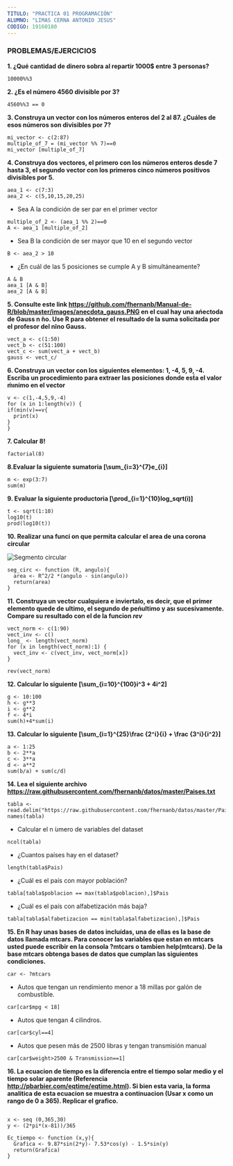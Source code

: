 ```yaml
---
TITULO: "PRACTICA 01 PROGRAMACIÓN"
ALUMNO: "LIMAS CERNA ANTONIO JESUS"
CODIGO: 19160180
---
```


### PROBLEMAS/EJERCICIOS

 **1. ¿Qué cantidad de dinero sobra al repartir 1000$ entre 3 personas?**

```{multiplo}
10000%%3
```

**2. ¿Es el número 4560 divisible por 3?**

```{divisibilidad}
4560%%3 == 0
```

**3. Construya un vector con los números enteros del 2 al 87. ¿Cuáles de esos números son divisibles por 7?**

```{vector}
mi_vector <- c(2:87)
multiple_of_7 = (mi_vector %% 7)==0
mi_vector [multiple_of_7]
```
**4. Construya dos vectores, el primero con los números enteros desde 7 hasta 3, el segundo vector con los primeros cinco números positivos divisibles por 5.**

```{vector}
aea_1 <- c(7:3)
aea_2 <- c(5,10,15,20,25)
```
 
  - Sea A la condición de ser par en el primer vector
```{vector}
multiple_of_2 <- (aea_1 %% 2)==0
A <- aea_1 [multiple_of_2]
```

  - Sea B la condición de ser mayor que 10 en el segundo vector
```{vector}
B <- aea_2 > 10
```

  - ¿En cuál de las 5 posiciones se cumple A y B simultáneamente?

```{vector}
A & B
aea_1 [A & B]
aea_2 [A & B]
```

**5. Consulte este link <https://github.com/fhernanb/Manual-de-R/blob/master/images/anecdota_gauss.PNG> en el cual hay una ańectoda de Gauss n ̃no. Use R para obtener el resultado de la suma solicitada por el profesor del nĩno Gauss.**

```{vector}
vect_a <- c(1:50)
vect_b <- c(51:100)
vect_c <- sum(vect_a + vect_b)
gauss <- vect_c/
```

**6. Construya un vector con los siguientes elementos: 1, -4, 5, 9, -4. Escriba un procedimiento para extraer las posiciones donde est́a el valor ḿınimo en el vector**

```{vector}
v <- c(1,-4,5,9,-4)
for (x in 1:length(v)) {
if(min(v)==v{
  print(x)
}  
}
```

**7. Calcular 8!**
```{vector}
factorial(8)
```

**8.Evaluar la siguiente sumatoria \[\sum_{i=3}^{7}e_{i}\]**

```{vector}
m <- exp(3:7)
sum(m)
```

**9. Evaluar la siguiente productoria \[\prod_{i=1}^{10}log_sqrt(i)\]**

```{vector}
t <- sqrt(1:10)
log10(t)
prod(log10(t))
```

**10. Realizar una funci on que permita calcular el area de una corona circular**

![Segmento circular](https://upload.wikimedia.org/wikipedia/commons/thumb/f/fb/Circularsegment.svg/1024px-Circularsegment.svg.png)


```{vector}
seg_circ <- function (R, angulo){
  area <- R^2/2 *(angulo - sin(angulo))
  return(area)
}
```

**11. Construya un vector cualquiera e inviertalo, es decir, que el primer elemento quede de ultimo, el segundo de peńultimo y ası sucesivamente. Compare su resultado con el de la funcion _rev_**
```{vector}
vect_norm <- c(1:90)
vect_inv <- c()
long_ <- length(vect_norm)
for (x in length(vect_norm):1) {
  vect_inv <- c(vect_inv, vect_norm[x])
}

rev(vect_norm)
```

**12. Calcular lo siguiente \[\sum_{i=10}^{100}i^3 + 4i^2\]**

```{vector}
g <- 10:100
h <- g**3
i <- g**2
f <- 4*i
sum(h)+4*sum(i)
```

**13. Calcular lo siguiente \[\sum_{i=1}^{25}\frac {2^i}{i} + \frac {3^i}{i^2}\]**
```{vector}
a <- 1:25
b <- 2**a
c <- 3**a
d <- a**2
sum(b/a) + sum(c/d)
```

**14. Lea el siguiente archivo <https://raw.githubusercontent.com/fhernanb/datos/master/Paises.txt>**

```{vector}
tabla <- read.delim("https://raw.githubusercontent.com/fhernanb/datos/master/Paises.txt")
names(tabla)
```
 - Calcular el n ́umero de variables del dataset
```{vector}
ncol(tabla)
```
 - ¿Cuantos países hay en el dataset?
```{vector}
length(tabla$Pais)
```
 - ¿Cuál es el país con mayor población?
```{vector}
tabla[tabla$poblacion == max(tabla$poblacion),]$Pais
```
 
 - ¿Cuál es el país con alfabetización más baja?
```{vector}
tabla[tabla$alfabetizacion == min(tabla$alfabetizacion),]$Pais
```

**15. En R hay unas bases de datos incluídas, una de ellas es la base de datos llamada mtcars. Para conocer las variables que estan en mtcars usted puede escribir en la consola ?mtcars o tambien help(mtcars). De la base mtcars obtenga bases de datos que cumplan las siguientes condiciones.**

```{vector}
car <- ?mtcars
```

 - Autos que tengan un rendimiento menor a 18 millas por galón de combustible.

```{vector}
car[car$mpg < 18]
```

 - Autos que tengan 4 cilindros.
 
```{vector}
car[car$cyl==4]
```

 - Autos que pesen más de 2500 libras y tengan transmisión manual
 
```{vector}
car[car$weight>2500 & Transmission==1]
```

**16. La ecuacion de tiempo es la diferencia entre el tiempo solar medio y el tiempo solar aparente (Referencia <http://pbarbier.com/eqtime/eqtime.html>). Si bien esta varia, la forma analitica de esta ecuacion se muestra a continuacion (Usar x como un rango de 0 a 365). Replicar el grafico.**

```{vector}

x <- seq (0,365,30)
y <- (2*pi*(x-81))/365

Ec_tiempo <- function (x,y){
  Grafica <- 9.87*sin(2*y)- 7.53*cos(y) - 1.5*sin(y)
  return(Grafica)
}

```
